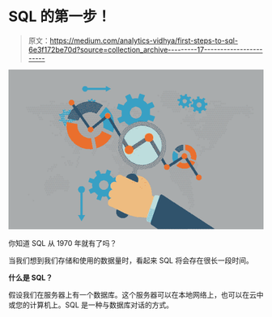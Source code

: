 # SQL 的第一步！

> 原文：<https://medium.com/analytics-vidhya/first-steps-to-sql-6e3f172be70d?source=collection_archive---------17----------------------->

![](img/fbefae7d502b6c7f9e78a35c9d8f0d0a.png)

你知道 SQL 从 1970 年就有了吗？

当我们想到我们存储和使用的数据量时，看起来 SQL 将会存在很长一段时间。

**什么是 SQL？**

假设我们在服务器上有一个数据库。这个服务器可以在本地网络上，也可以在云中或您的计算机上。SQL 是一种与数据库对话的方式。